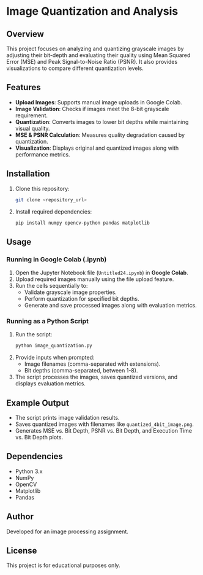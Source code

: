 # Image Quantization and Analysis

## Overview
This project focuses on analyzing and quantizing grayscale images by adjusting their bit-depth and evaluating their quality using Mean Squared Error (MSE) and Peak Signal-to-Noise Ratio (PSNR). It also provides visualizations to compare different quantization levels.

## Features
- **Upload Images**: Supports manual image uploads in Google Colab.
- **Image Validation**: Checks if images meet the 8-bit grayscale requirement.
- **Quantization**: Converts images to lower bit depths while maintaining visual quality.
- **MSE & PSNR Calculation**: Measures quality degradation caused by quantization.
- **Visualization**: Displays original and quantized images along with performance metrics.

## Installation
1. Clone this repository:
   ```bash
   git clone <repository_url>
   ```
2. Install required dependencies:
   ```bash
   pip install numpy opencv-python pandas matplotlib
   ```

## Usage
### Running in Google Colab (.ipynb)
1. Open the Jupyter Notebook file (`Untitled24.ipynb`) in **Google Colab**.
2. Upload required images manually using the file upload feature.
3. Run the cells sequentially to:
   - Validate grayscale image properties.
   - Perform quantization for specified bit depths.
   - Generate and save processed images along with evaluation metrics.

### Running as a Python Script
1. Run the script:
   ```bash
   python image_quantization.py
   ```
2. Provide inputs when prompted:
   - Image filenames (comma-separated with extensions).
   - Bit depths (comma-separated, between 1-8).
3. The script processes the images, saves quantized versions, and displays evaluation metrics.

## Example Output
- The script prints image validation results.
- Saves quantized images with filenames like `quantized_4bit_image.png`.
- Generates MSE vs. Bit Depth, PSNR vs. Bit Depth, and Execution Time vs. Bit Depth plots.

## Dependencies
- Python 3.x
- NumPy
- OpenCV
- Matplotlib
- Pandas

## Author
Developed for an image processing assignment.

## License
This project is for educational purposes only.
